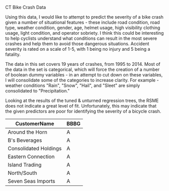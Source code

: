 CT Bike Crash Data

Using this data, I would like to attempt to predict the severity of a bike crash given a number of situational features - these include road condition, road type, weather condition, gender, age, helmet usage, high visibility clothing usage, light condition, and operator sobriety. I think this could be interesting to help cyclists understand what conditions can result in the most severe crashes and help them to avoid those dangerous situations. Accident severity is rated on a scale of 1-5, with 1 being no injury and 5 being a fatality.

The data in this set covers 19 years of crashes, from 1995 to 2014. Most of the data in the set is categorical, which will force the creation of a number of boolean dummy variables - in an attempt to cut down on these variables, I will consolidate some of the categories to increase clarity. For example - weather conditions "Rain", "Snow", "Hail", and "Sleet" are simply consolidated to "Precipitation."

Looking at the results of the tuned & unturned regression trees, the RSME does not indicate a great level of fit. Unfortunately, this may indicate that the given predictors are poor for identifying the severity of a bicycle crash.


| CustomerName        | BBBG
---------------------|----
Around the Horn      | A
B's Beverages        | A
Consolidated Holdings| A
Eastern Connection   | A
Island Trading      | A
North/South        |  A
Seven Seas Imports| A
